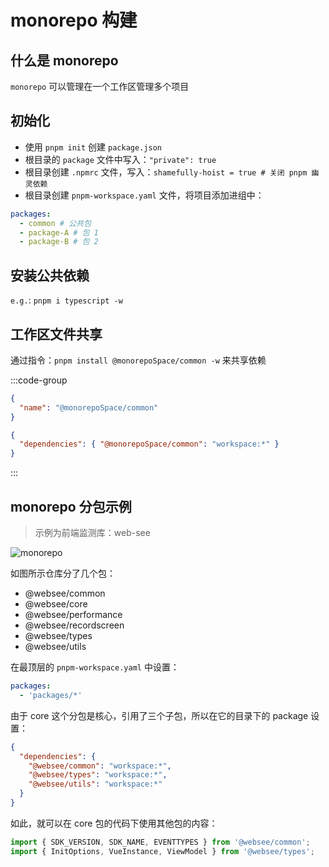 # monorepo 构建

## 什么是 monorepo

`monorepo` 可以管理在一个工作区管理多个项目

## 初始化

- 使用 `pnpm init` 创建 `package.json`
- 根目录的 `package` 文件中写入：`"private": true`
- 根目录创建 `.npmrc` 文件，写入：`shamefully-hoist = true # 关闭 pnpm 幽灵依赖`
- 根目录创建 `pnpm-workspace.yaml` 文件，将项目添加进组中：

```yaml
packages:
  - common # 公共包
  - package-A # 包 1
  - package-B # 包 2
```

## 安装公共依赖

`e.g.`: `pnpm i typescript -w`

## 工作区文件共享

通过指令：`pnpm install @monorepoSpace/common -w` 来共享依赖

:::code-group
```json [common]
{
  "name": "@monorepoSpace/common"
}
```

```json [package-A]
{
  "dependencies": { "@monorepoSpace/common": "workspace:*" }
}
```
:::

## monorepo 分包示例

> 示例为前端监测库：web-see

![monorepo](/images/monorepo.png)

如图所示仓库分了几个包：
- @websee/common
- @websee/core
- @websee/performance
- @websee/recordscreen
- @websee/types
- @websee/utils

在最顶层的 `pnpm-workspace.yaml` 中设置：

```yaml
packages:
  - 'packages/*'
```

由于 core 这个分包是核心，引用了三个子包，所以在它的目录下的 package 设置：

```json
{
  "dependencies": {
    "@websee/common": "workspace:*",
    "@websee/types": "workspace:*",
    "@websee/utils": "workspace:*"
  }
}
```

如此，就可以在 core 包的代码下使用其他包的内容：

```js
import { SDK_VERSION, SDK_NAME, EVENTTYPES } from '@websee/common';
import { InitOptions, VueInstance, ViewModel } from '@websee/types';
```